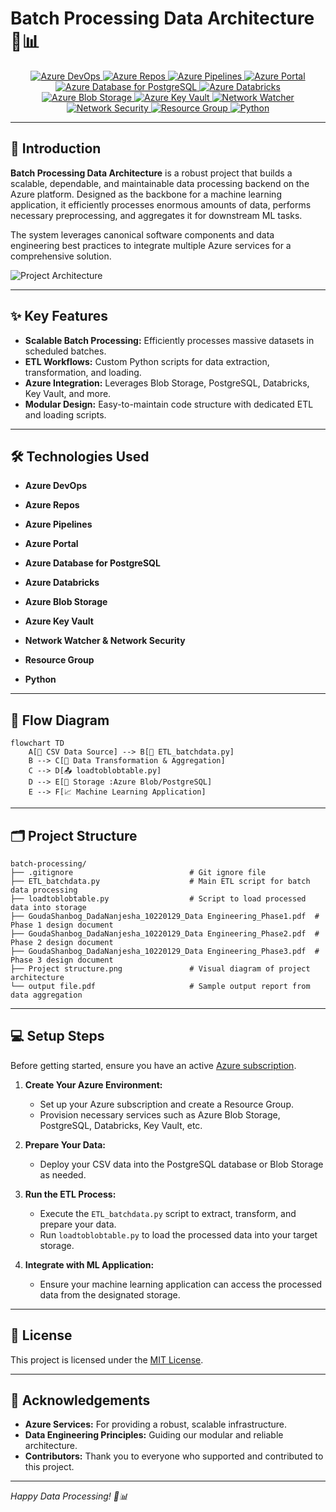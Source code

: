 # Batch Processing Data Architecture 🚀📊

<!-- Top Tech Stack Badges -->
<div align="center">
  <a href="https://azure.microsoft.com/">
    <img src="https://img.shields.io/badge/Azure%20DevOps-0078D4?style=for-the-badge&logo=azuredevops&logoColor=white" alt="Azure DevOps" />
  </a>
  <a href="https://azure.microsoft.com/">
    <img src="https://img.shields.io/badge/Azure%20Repos-0078D4?style=for-the-badge&logo=azuredevops&logoColor=white" alt="Azure Repos" />
  </a>
  <a href="https://azure.microsoft.com/">
    <img src="https://img.shields.io/badge/Azure%20Pipelines-0078D4?style=for-the-badge&logo=azurepipelines&logoColor=white" alt="Azure Pipelines" />
  </a>
  <a href="https://portal.azure.com/">
    <img src="https://img.shields.io/badge/Azure%20Portal-0078D4?style=for-the-badge&logo=microsoftazure&logoColor=white" alt="Azure Portal" />
  </a>
  <a href="https://www.postgresql.org/">
    <img src="https://img.shields.io/badge/PostgreSQL-336791?style=for-the-badge&logo=postgresql&logoColor=white" alt="Azure Database for PostgreSQL" />
  </a>
  <a href="https://databricks.com/">
    <img src="https://img.shields.io/badge/Databricks-F9BF3B?style=for-the-badge&logo=databricks&logoColor=white" alt="Azure Databricks" />
  </a>
  <a href="https://azure.microsoft.com/en-us/services/storage/blobs/">
    <img src="https://img.shields.io/badge/Blob%20Storage-0078D4?style=for-the-badge&logo=microsoftazure&logoColor=white" alt="Azure Blob Storage" />
  </a>
  <a href="https://azure.microsoft.com/en-us/services/key-vault/">
    <img src="https://img.shields.io/badge/Key%20Vault-0078D4?style=for-the-badge&logo=microsoftazure&logoColor=white" alt="Azure Key Vault" />
  </a>
  <a href="https://azure.microsoft.com/">
    <img src="https://img.shields.io/badge/Network%20Watcher-0078D4?style=for-the-badge&logo=microsoftazure&logoColor=white" alt="Network Watcher" />
  </a>
  <a href="https://azure.microsoft.com/">
    <img src="https://img.shields.io/badge/Network%20Security-0078D4?style=for-the-badge&logo=microsoftazure&logoColor=white" alt="Network Security" />
  </a>
  <a href="https://azure.microsoft.com/">
    <img src="https://img.shields.io/badge/Resource%20Group-0078D4?style=for-the-badge&logo=microsoftazure&logoColor=white" alt="Resource Group" />
  </a>
  <a href="https://www.python.org/">
    <img src="https://img.shields.io/badge/Python-3.8%2B-blue?style=for-the-badge&logo=python&logoColor=white" alt="Python" />
  </a>
</div>

---

## 📖 Introduction

**Batch Processing Data Architecture** is a robust project that builds a scalable, dependable, and maintainable data processing backend on the Azure platform. Designed as the backbone for a machine learning application, it efficiently processes enormous amounts of data, performs necessary preprocessing, and aggregates it for downstream ML tasks.

The system leverages canonical software components and data engineering best practices to integrate multiple Azure services for a comprehensive solution.

![Project Architecture](https://github.com/DadaNanjesha/batch-processing/blob/main/Project%20structure.png)

---

## ✨ Key Features

- **Scalable Batch Processing:** Efficiently processes massive datasets in scheduled batches.
- **ETL Workflows:** Custom Python scripts for data extraction, transformation, and loading.
- **Azure Integration:** Leverages Blob Storage, PostgreSQL, Databricks, Key Vault, and more.
- **Modular Design:** Easy-to-maintain code structure with dedicated ETL and loading scripts.

---
## 🛠️ Technologies Used

- **Azure DevOps**  

- **Azure Repos**  

- **Azure Pipelines**  

- **Azure Portal**  

- **Azure Database for PostgreSQL**  

- **Azure Databricks**  

- **Azure Blob Storage**  

- **Azure Key Vault**  

- **Network Watcher & Network Security**  

- **Resource Group**  

- **Python**  

---

## 🔄 Flow Diagram

```mermaid
flowchart TD
    A[📄 CSV Data Source] --> B[🔄 ETL_batchdata.py]
    B --> C[🧹 Data Transformation & Aggregation]
    C --> D[📤 loadtoblobtable.py]
    D --> E[💾 Storage :Azure Blob/PostgreSQL]
    E --> F[📈 Machine Learning Application]
```

---

## 🗂️ Project Structure

```plaintext
batch-processing/
├── .gitignore                          # Git ignore file
├── ETL_batchdata.py                    # Main ETL script for batch data processing
├── loadtoblobtable.py                  # Script to load processed data into storage
├── GoudaShanbog_DadaNanjesha_10220129_Data Engineering_Phase1.pdf  # Phase 1 design document
├── GoudaShanbog_DadaNanjesha_10220129_Data Engineering_Phase2.pdf  # Phase 2 design document
├── GoudaShanbog_DadaNanjesha_10220129_Data Engineering_Phase3.pdf  # Phase 3 design document
├── Project structure.png               # Visual diagram of project architecture
└── output file.pdf                     # Sample output report from data aggregation
```

---

## 💻 Setup Steps

Before getting started, ensure you have an active [Azure subscription](https://azure.microsoft.com/).

1. **Create Your Azure Environment:**
   - Set up your Azure subscription and create a Resource Group.
   - Provision necessary services such as Azure Blob Storage, PostgreSQL, Databricks, Key Vault, etc.

2. **Prepare Your Data:**
   - Deploy your CSV data into the PostgreSQL database or Blob Storage as needed.

3. **Run the ETL Process:**
   - Execute the `ETL_batchdata.py` script to extract, transform, and prepare your data.
   - Run `loadtoblobtable.py` to load the processed data into your target storage.

4. **Integrate with ML Application:**
   - Ensure your machine learning application can access the processed data from the designated storage.

---

## 📜 License

This project is licensed under the [MIT License](LICENSE).

---

## 🙏 Acknowledgements

- **Azure Services:** For providing a robust, scalable infrastructure.
- **Data Engineering Principles:** Guiding our modular and reliable architecture.
- **Contributors:** Thank you to everyone who supported and contributed to this project.

---

*Happy Data Processing! 🚀📊*
